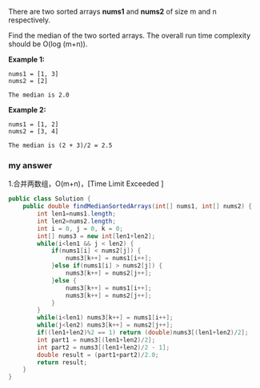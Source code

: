 There are two sorted arrays **nums1** and **nums2** of size m and n respectively.

Find the median of the two sorted arrays. The overall run time complexity should be O(log (m+n)).

**Example 1:**

```
nums1 = [1, 3]
nums2 = [2]

The median is 2.0

```

**Example 2:**

```
nums1 = [1, 2]
nums2 = [3, 4]

The median is (2 + 3)/2 = 2.5
```

### my answer

1.合并两数组，O(m+n)，[Time Limit Exceeded ]

```java
public class Solution {
    public double findMedianSortedArrays(int[] nums1, int[] nums2) {
        int len1=nums1.length;
        int len2=nums2.length;
        int i = 0, j = 0, k = 0;
        int[] nums3 = new int[len1+len2];
        while(i<len1 && j < len2) {
        	if(nums1[i] < nums2[j]) {
        		nums3[k++] = nums1[i++];
        	}else if(nums1[i] > nums2[j]) {
        		nums3[k++] = nums2[j++];
        	}else {
        		nums3[k++] = nums1[i++];
        		nums3[k++] = nums2[j++];
        	}
        }
        while(i<len1) nums3[k++] = nums1[i++];
        while(j<len2) nums3[k++] = nums2[j++];
        if((len1+len2)%2 == 1) return (double)nums3[(len1+len2)/2];
        int part1 = nums3[(len1+len2)/2];
        int part2 = nums3[(len1+len2)/2 - 1];
        double result = (part1+part2)/2.0;
        return result;
    }
}
```

